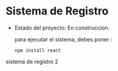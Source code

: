 <h1>Sistema de Registro</h1>

- Estado del proyecto: En construccion.

  para ejecutar el sistema, debes poner :

  ```npm install react```

sistema de registro 2
